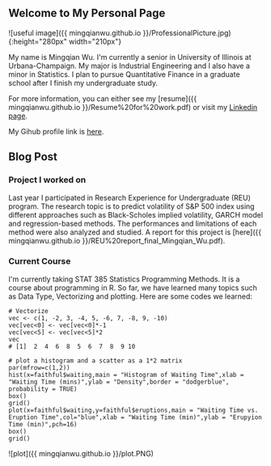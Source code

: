 ## Welcome to My Personal Page
![useful image]({{ mingqianwu.github.io }}/ProfessionalPicture.jpg){:height="280px" width="210px"}

My name is Mingqian Wu. I'm currently a senior in University of Illinois at Urbana-Champaign. My major is Industrial Engineering and I also have a minor in Statistics. I plan to pursue Quantitative Finance in a graduate school after I finish my undergraduate study.

For more information, you can either see my [resume]({{ mingqianwu.github.io }}/Resume%20for%20work.pdf) or visit my [Linkedin page](https://www.linkedin.com/in/mingqian-wu-65718b14b).

My Gihub profile link is [here](https://github.com/mingqianwu).

## Blog Post
### Project I worked on
Last year I participated in Research Experience for Undergraduate (REU) program. The research topic is to predict volatility of S&P 500 index using different approaches such as Black-Scholes implied volatility, GARCH model and regression-based methods. The performances and limitations of each method were also analyzed and studied. A report for this project is [here]({{ mingqianwu.github.io }}/REU%20report_final_Mingqian_Wu.pdf). 

### Current Course

I'm currently taking STAT 385 Statistics Programming Methods. It is a course about programming in R. So far, we have learned many topics such as Data Type, Vectorizing and plotting. Here are some codes we learned: 

```{r}
# Vectorize
vec <- c(1, -2, 3, -4, 5, -6, 7, -8, 9, -10)
vec[vec<0] <- vec[vec<0]*-1
vec[vec<5] <- vec[vec<5]*2
vec
# [1]  2  4  6  8  5  6  7  8  9 10

# plot a histogram and a scatter as a 1*2 matrix
par(mfrow=c(1,2))
hist(x=faithful$waiting,main = "Histogram of Waiting Time",xlab = "Waiting Time (mins)",ylab = "Density",border = "dodgerblue", probability = TRUE)
box()
grid()
plot(x=faithful$waiting,y=faithful$eruptions,main = "Waiting Time vs. Eruption Time",col="blue",xlab = "Waiting Time (min)",ylab = "Erupyion Time (min)",pch=16)
box()
grid()
```
![plot]({{ mingqianwu.github.io }}/plot.PNG)


